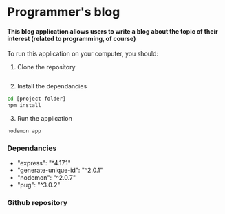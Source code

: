 # Programmer's blog

#### This blog application allows users to write a blog about the topic of their interest (related to programming, of course)

To run this application on your computer, you should:

1. Clone the repository
```bash

```

2. Install the dependancies
```bash
cd [project folder]
npm install
```
3. Run the application
```
nodemon app
```

### Dependancies
- "express": "^4.17.1"
- "generate-unique-id": "^2.0.1"
- "nodemon": "^2.0.7"
- "pug": "^3.0.2"

### Github repository

